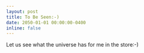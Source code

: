```yaml
---
layout: post
title: To Be Seen:-)
date: 2050-01-01 00:00:00-0400
inline: false
---
```


Let us see what the universe has for me in the store:-)
